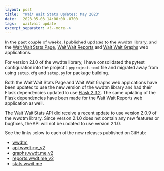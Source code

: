 ```yaml
---
layout: post
title:  "Wait Wait Stats Updates: May 2023"
date:   2023-05-03 14:00:00 -0700
tags:   waitwait update
excerpt_separator: <!--more-->
---
```


In the past couple of weeks, I published updates to the [wwdtm](https://github.com/questionlp/wwdtm) library, and the [Wait Wait Stats Page](https://stats.wwdt.me/), [Wait Wait Reports](https://reports.wwdt.me/) and [Wait Wait Graphs](https://graphs.wwdt.me/) web applications.

For version 2.1.0 of the wwdtm library, I have consolidated the pytest configuration into the project's `pyproject.toml` file and migrated away from using `setup.cfg` and `setup.py` for package building.

<!--more-->

Both the Wait Wait Stats Page and Wait Wait Graphs web applications have been updated to use the new version of the wwdtm library and had their Flask dependencies updated to use [Flask 2.3.2](https://github.com/pallets/flask/releases/tag/2.3.2). The same updating of the Flask dependencies have been made for the Wait Wait Reports web application as well.

The Wait Wait Stats API did receive a recent update to use version 2.0.9 of the wwdtm library. Since version 2.1.0 does not contain any new features or bugfixes, the API will not be updated to use version 2.1.0.

See the links below to each of the new releases published on GitHub:

- [wwdtm](https://github.com/questionlp/wwdtm/releases/tag/v2.1.0)
- [api.wwdt.me_v2](https://github.com/questionlp/api.wwdt.me_v2/releases/tag/v2.1.3)
- [graphs.wwdt.me_v2](https://github.com/questionlp/graphs.wwdt.me_v2/releases/tag/v2.2.5)
- [reports.wwdt.me_v2](https://github.com/questionlp/reports.wwdt.me_v2/releases/tag/v2.2.5)
- [stats.wwdt.me](https://github.com/questionlp/stats.wwdt.me/releases/tag/v5.3.0)
